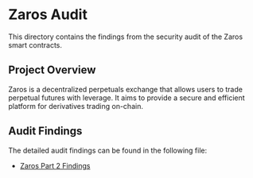 # Zaros Audit

This directory contains the findings from the security audit of the Zaros smart contracts.

## Project Overview

Zaros is a decentralized perpetuals exchange that allows users to trade perpetual futures with leverage. It aims to provide a secure and efficient platform for derivatives trading on-chain.

## Audit Findings

The detailed audit findings can be found in the following file:

- [Zaros Part 2 Findings](./Zaros-Part-2.md) 